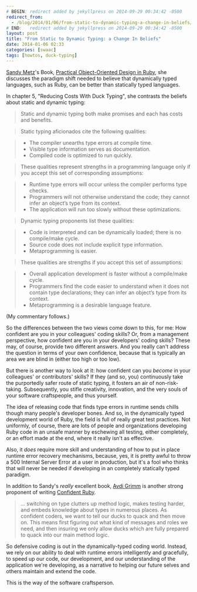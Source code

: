 ```yaml
---
# BEGIN: redirect added by jekyllpress on 2014-09-29 00:34:42 -0500
redirect_from:
  - /blog/2014/01/06/from-static-to-dynamic-typing-a-change-in-beliefs/
# END:   redirect added by jekyllpress on 2014-09-29 00:34:42 -0500
layout: post
title: "From Static to Dynamic Typing: a Change In Beliefs"
date: 2014-01-06 02:33
categories: [swaac]
tags: [howtos, duck-typing]
---
```

[Sandy Metz][sandy-metz]'s Book, [Practical Object-Oriented Design in Ruby][poodr], she discusses the paradigm shift needed to believe that dynamically typed languages, such as Ruby, can be better than statically typed languages. 

In chapter 5, "Reducing Costs With Duck Typing", she contrasts the beliefs about static and dynamic typing:

> Static and dynamic typing both make promises and each has costs and benefits.

> Static typing aficionados cite the following qualities:

> -  The compiler unearths type errors at compile time.
> -  Visible type information serves as documentation.
> -  Compiled code is optimized to run quickly.

> These qualities represent strengths in a programming language only if you accept this set of corresponding assumptions:

> -  Runtime type errors will occur unless the compiler performs type checks.
> -  Programmers will not otherwise understand the code; they cannot infer an object’s type from its context.
> -  The application will run too slowly without these optimizations.

> Dynamic typing proponents list these qualities:

> -  Code is interpreted and can be dynamically loaded; there is no compile/make cycle.
> -  Source code does not include explicit type information.
> -  Metaprogramming is easier.

> These qualities are strengths if you accept this set of assumptions:

> -  Overall application development is faster without a compile/make cycle.
> -  Programmers find the code easier to understand when it does not contain type declarations; they can infer an object’s type from its context.
> -  Metaprogramming is a desirable language feature.

[sandy-metz]: http://sandymetz.com 
[poodr]: https://www.goodreads.com/book/show/18090276-practical-object-oriented-design-in-ruby 


(My commentary follows.)

<!--more-->

So the differences between the two views come down to this, for me:
How confident are you in your colleagues' coding skills? Or, from a
management perspective, how confident are you in your developers'
coding skills?  These may, of course, provide two different
answers. And you really can't address the question in terms of your
own confidence, because that is typically an area we are blind in
(either too high or too low).

But there is another way to look at it: how confident can you *become*
in your colleagues' or contributors' skills? If they (and so, you)
continuously take the purportedly safer route of static typing, it
fosters an air of non-risk-taking. Subsequently, you stifle
creativity, innovation, and the very souls of your software
craftspeople, and thus yourself.

The idea of releasing code that finds type errors in runtime sends
chills though many people's developer bones. And so, in the
dynamically typed development world of Ruby, the field is full of
really great test practices. Not uniformly, of course, there are lots
of people and organizations developing Ruby code in an unsafe manner
by eschewing all testing, either completely, or an effort made at the
end, where it really isn't as effective.

Also, it *does* require more skill and understanding of how to put in
place runtime error recovery mechanisms, because, yes, it is pretty
awful to throw a 500 Internal Server Error at a user in production,
but it's a fool who thinks that will never be needed if developing in
an completely statically typed paradigm.

In addition to Sandy's *really* excellent book, [Avdi Grimm][avdi] is
another strong proponent of writing [Confident Ruby][conf-ruby]. 

[avdi]: http://about.avdi.org/ 

[conf-ruby]: https://www.goodreads.com/book/show/19400982-confident-ruby 

> ... switching on type clutters up method
  logic, makes testing harder, and embeds knowledge about types in
  numerous places. As confident coders, we want to tell our ducks to
  quack and then move on. This means first figuring out what kind of
  messages and roles we need, and then insuring we only allow ducks
  which are fully prepared to quack into our main method logic.

So defensive coding is out in the dynamically-typed coding
world. Instead, we rely on our ability to deal with runtime errors
intelligently and gracefully, to speed up our code, our development,
and our understanding of the application we're developing, as a
narrative to helping our future selves and others maintain and extend
the code.

This is the way of the software craftsperson.

